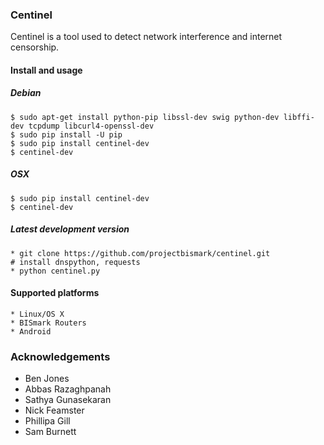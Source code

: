 ### Centinel

Centinel is a tool used to detect network interference and internet
censorship.

#### Install and usage
##### Debian
    $ sudo apt-get install python-pip libssl-dev swig python-dev libffi-dev tcpdump libcurl4-openssl-dev
    $ sudo pip install -U pip
    $ sudo pip install centinel-dev
    $ centinel-dev

##### OSX
    $ sudo pip install centinel-dev
    $ centinel-dev

##### Latest development version
    * git clone https://github.com/projectbismark/centinel.git
    # install dnspython, requests
    * python centinel.py

#### Supported platforms

    * Linux/OS X
    * BISmark Routers
    * Android

### Acknowledgements

* Ben Jones
* Abbas Razaghpanah
* Sathya Gunasekaran
* Nick Feamster
* Phillipa Gill
* Sam Burnett
